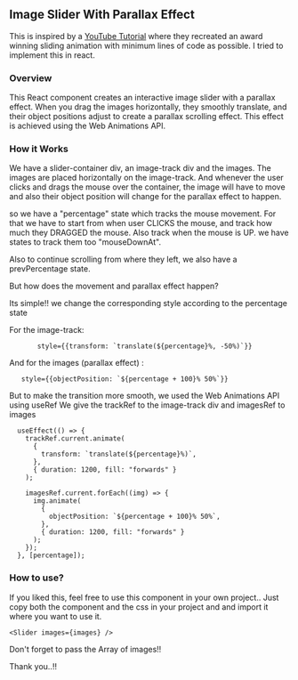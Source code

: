 ## Image Slider With Parallax Effect

This is inspired by a [YouTube Tutorial](https://youtu.be/PkADl0HubMY?si=bNKHYJmiN3LB-tuj) where they recreated an award winning sliding animation with minimum lines of code as possible.
I tried to implement this in react.

### Overview

This React component creates an interactive image slider with a parallax effect. When you drag the images horizontally, they smoothly translate, and their object positions adjust to create a parallax scrolling effect. This effect is achieved using the Web Animations API.

### How it Works

We have a slider-container div, an image-track div and the images. The images are placed horizontally on the image-track.
And whenever the user clicks and drags the mouse over the container, the image will have to move and also their object position will change for the parallax effect to happen.

so we have a "percentage" state which tracks the mouse movement. For that we have to start from when user CLICKS the mouse, and track how much they DRAGGED the mouse. Also track when the mouse is UP.
we have states to track them too "mouseDownAt".

Also to continue scrolling from where they left, we also have a prevPercentage state.

But how does the movement and parallax effect happen?

Its simple!! we change the corresponding style according to the percentage state

For the image-track:

```
       style={{transform: `translate(${percentage}%, -50%)`}}
```

And for the images (parallax effect) :

```
   style={{objectPosition: `${percentage + 100}% 50%`}}
```

But to make the transition more smooth, we used the Web Animations API using useRef
We give the trackRef to the image-track div and imagesRef to images

```
  useEffect(() => {
    trackRef.current.animate(
      {
        transform: `translate(${percentage}%)`,
      },
      { duration: 1200, fill: "forwards" }
    );

    imagesRef.current.forEach((img) => {
      img.animate(
        {
          objectPosition: `${percentage + 100}% 50%`,
        },
        { duration: 1200, fill: "forwards" }
      );
    });
  }, [percentage]);
```

### How to use?

If you liked this, feel free to use this component in your own project..
Just copy both the component and the css in your project and and import it where you want to use it.

```
<Slider images={images} />
```

Don't forget to pass the Array of images!!

Thank you..!!
